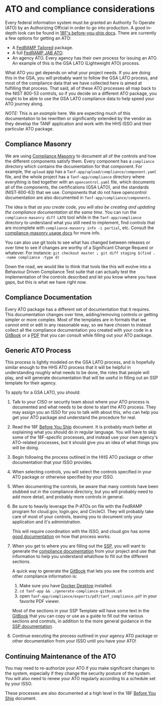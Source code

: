 # ATO and compliance considerations

Every federal information system must be granted an Authority To Operate (ATO)
by an Authorizing Official in order to go into production.  A good in-depth
look can be found in [18F's before-you-ship docs](https://before-you-ship.18f.gov/ato/).  There
are currently a few options for getting an ATO:
* A [FedRAMP Tailored](https://tailored.fedramp.gov/) package.
* A full [FedRAMP JAB ATO](https://www.fedramp.gov/jab-authorization/).
* An agency ATO.  Every agency has their own process for issuing an ATO.
  An example of this is the GSA LATO (Lightweight ATO) process.

What ATO you get depends on what your project needs.  If you are doing this in
the GSA, you will probably want to follow the GSA LATO process, and most of the
compliance data that we have collected here is aimed at fulfilling that process.
That said, all of these ATO processes all map back to the NIST 800-53 controls,
so if you decide on a different ATO package, you ought to be able to use the
GSA LATO compliance data to help speed your ATO journey along.

*NOTE:*  This is an *example* here.  We are expecting
much of this documentation to be rewritten or significantly extended
by the vendor as they develop the TANF application and work with the HHS
ISSO and their particular ATO package.

## Compliance Masonry

We are using [Compliance Masonry](https://github.com/opencontrol/compliance-masonry) to
document all of the controls and how the different components satisfy them.  Every
component has a `compliance` directory which contains the documentation for that
component.  For example, the `upload` app has a
`Tanf-app/upload/compliance/component.yaml`
file, and the whole project has a `Tanf-app/compliance` directory
where everything is tied together with an `opencontrol.yaml` file, which
documents all of the components, the certifications (GSA LATO), and the
standards (NIST-800-63) that we use.  Components that do not have opencontrol
documentation are also documented in `Tanf-app/compliance/components`.

The idea is that *as you create code, you will also be creating and updating the
compliance documentation at the same time*.  You can run the `compliance-masonry diff LATO`
tool while in the `Tanf-app/compliance` directory to understand
what you still need to implement, find controls that are incomplete with
`compliance-masonry info -i partial`, etc.  Consult the 
[compliance-masonry usage docs](https://github.com/opencontrol/compliance-masonry/blob/master/docs/usage.md)
for more info.  

You can also use git tools to see what has changed between releases or
over time to see if changes are worthy of a Significant Change Request or
whatever.  For instance: `git checkout master ; git diff staging $(find . -name compliance -type d)`

Down the road, we would like to think that tools like this will evolve into
a Behaviour Driven Compliance Test suite that can actually test the implementation
of the controls described and let you know where you have gaps, but this is what
we have right now.

## Compliance Documentation

Every ATO package has a different set of documentation that it requires.  This
documentation changes over time, adding/removing controls or getting simpler or
more complex.  Most of the templates are in formats that we cannot emit or
edit in any reasonable way, so we have chosen to instead collect all the compliance
documentation you created with your code in a 
[GitBook](https://github.com/opencontrol/compliance-masonry/blob/master/docs/gitbook.md)
or a [PDF](https://github.com/opencontrol/compliance-masonry/blob/master/docs/gitbook.md#export-as-a-pdf)
that you can consult while filling out your ATO package.

## Generic ATO Process

This process is lightly modeled on the GSA LATO process, and is hopefully
similar enough to the HHS ATO process that it will be helpful in understanding
roughly what needs to be done, the roles that people will play,
and will generate documentation that will
be useful in filling out an SSP template for their agency.

To apply for a GSA LATO, you should:
1. Talk to your CISO or security team about where your ATO process is documented
   and what needs to be done to start the ATO process.  They may assign you an
   ISSO for you to talk with about this, who can help you get your ATO package
   and understand the procedure for real.
1. Read the 18F [Before You Ship](https://before-you-ship.18f.gov/ato/) document.
   It is probably much better at explaining what you should do in regular language.
   You will have to skip some of the 18F-specific processes,
   and instead use your own agency's ATO-related processes, but it should give you
   an idea of what things you will be doing.
1. Begin following the process outlined in the HHS ATO package or other documentation
   that your ISSO provides.
1. When selecting controls, you will select the controls specified in your
   ATO package or otherwise specified by your ISSO.
1. When documenting the controls, be aware that many controls have been stubbed
   out in the compliance directory, but you will probably need to add more
   detail, and probably more controls in general.
1. Be sure to heavily leverage the P-ATOs on file with the FedRAMP program for cloud.gov,
   login.gov, and CircleCI.  They will probably take care of most of your controls,
   leaving you to document only your application and it's administration.

   This will require coordination with the ISSO, and cloud.gov has some
   [good documentation](https://cloud.gov/docs/compliance/ato-process/) on how
   that process works.
1. When you get to where you are filling out the [SSP](https://before-you-ship.18f.gov/ato/ssp/),
   you will want to generate the [compliance documentation](#compliance-documentation)
   from your project and use that information to help you understand what/how
   to fill out the different sections.

   A quick way to generate the [GitBook](https://github.com/opencontrol/compliance-masonry/blob/master/docs/gitbook.md)
   that lets you see the controls and other compliance information is:
   1. Make sure you have [Docker Desktop](https://www.docker.com/products/docker-desktop)
      installed.
   1. `cd Tanf-app && ./generate-compliance-gitbook.sh`
   1. open `Tanf-app/compliance/exports/pdf/tanf_compliance.pdf`
      in your favorite PDF viewer.

   Most of the sections in your SSP Template
   will have some text in the [GitBook](https://github.com/opencontrol/compliance-masonry/blob/master/docs/gitbook.md)
   that you can copy or use as a guide to fill out the various sections
   and controls, in addition to the more general guidance in the
   [SSP documentation](https://before-you-ship.18f.gov/ato/ssp/).
1. Continue executing the process outlined in your agency ATO package or other
   documentation from your ISSO until you have your ATO!

## Continuing Maintenance of the ATO

You may need to re-authorize your ATO if you make significant changes to
the system, especially if they change the security posture of the system.
You will also need to renew your ATO regularly according to a schedule
set by your ISSO.

These processes are also documented at a high level in the
18F [Before You Ship](https://before-you-ship.18f.gov/ato/) document.
